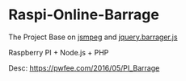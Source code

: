 # Raspi-Online-Barrage

The Project Base on [jsmpeg][1] and [jquery.barrager.js][2]

Raspberry PI + Node.js + PHP 

Desc: https://pwfee.com/2016/05/PI_Barrage

[1]: https://github.com/phoboslab/jsmpeg
[2]: https://github.com/yaseng/jquery.barrager.js
